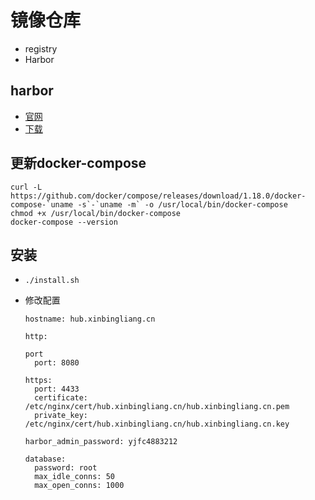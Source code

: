# 镜像仓库

* registry
* Harbor 

## harbor 

* [官网](https://github.com/goharbor/harbor/releases)
* [下载](https://github.com/goharbor/harbor/releases)


## 更新docker-compose

`````shell
curl -L https://github.com/docker/compose/releases/download/1.18.0/docker-compose-`uname -s`-`uname -m` -o /usr/local/bin/docker-compose
chmod +x /usr/local/bin/docker-compose
docker-compose --version
`````

## 安装

* `./install.sh`

* 修改配置

  `````
  hostname: hub.xinbingliang.cn

  http:

  port
    port: 8080

  https:
    port: 4433
    certificate: /etc/nginx/cert/hub.xinbingliang.cn/hub.xinbingliang.cn.pem
    private_key: /etc/nginx/cert/hub.xinbingliang.cn/hub.xinbingliang.cn.key

  harbor_admin_password: yjfc4883212

  database:
    password: root
    max_idle_conns: 50
    max_open_conns: 1000
  `````